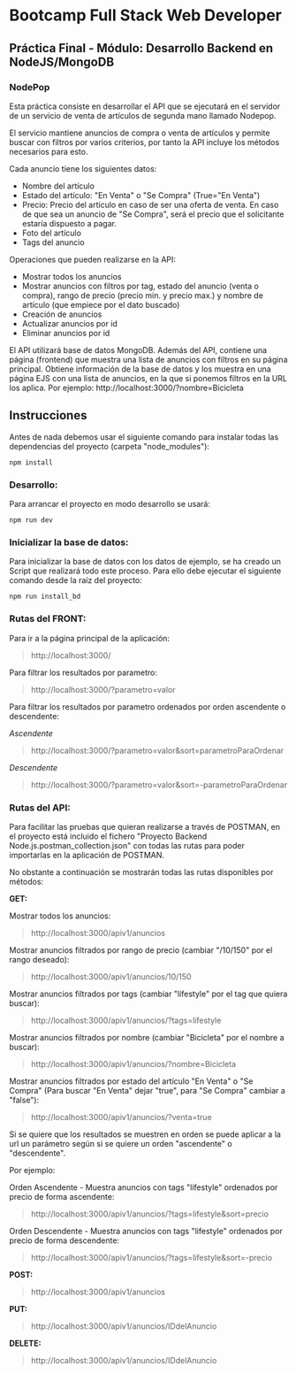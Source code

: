 # Bootcamp Full Stack Web Developer #


## Práctica Final - Módulo: Desarrollo Backend en NodeJS/MongoDB

### NodePop

Esta práctica consiste en desarrollar el API que se ejecutará en el servidor de un servicio de venta de artículos de segunda mano llamado Nodepop.

El servicio mantiene anuncios de compra o venta de artículos y permite buscar con filtros por varios criterios, por tanto la API incluye los métodos necesarios para esto.

Cada anuncio tiene los siguientes datos:

- Nombre del artículo
- Estado del artículo: "En Venta" o "Se Compra" (True="En Venta")
- Precio: Precio del artículo en caso de ser una oferta de venta. En caso de que sea un anuncio de "Se Compra", será el precio que el solicitante estaría dispuesto a pagar.
- Foto del artículo
- Tags del anuncio

Operaciones que pueden realizarse en la API:

- Mostrar todos los anuncios
- Mostrar anuncios con filtros por tag, estado del anuncio (venta o compra), rango de precio (precio min. y precio max.) y nombre de artículo (que empiece por el dato buscado)
- Creación de anuncios
- Actualizar anuncios por id
- Eliminar anuncios por id

El API utilizará base de datos MongoDB. Además del API, contiene una página (frontend) que muestra una lista de anuncios con filtros en su página principal. Obtiene información de la base de datos y los muestra en una página EJS con una lista de anuncios, en la que si ponemos filtros en la URL los aplica. Por ejemplo: http://localhost:3000/?nombre=Bicicleta


## Instrucciones

Antes de nada debemos usar el siguiente comando para instalar todas las dependencias del proyecto (carpeta "node_modules"):

    npm install

### Desarrollo:

Para arrancar el proyecto en modo desarrollo se usará:

    npm run dev


### Inicializar la base de datos:

Para inicializar la base de datos con los datos de ejemplo, se ha creado un Script que realizará todo este proceso. Para ello debe ejecutar el siguiente comando desde la raíz del proyecto:

    npm run install_bd

### Rutas del FRONT:

Para ir a la página principal de la aplicación:

> http://localhost:3000/

Para filtrar los resultados por parametro:

> http://localhost:3000/?parametro=valor

Para filtrar los resultados por parametro ordenados por orden ascendente o descendente:

*Ascendente*
> http://localhost:3000/?parametro=valor&sort=parametroParaOrdenar

*Descendente*
> http://localhost:3000/?parametro=valor&sort=-parametroParaOrdenar


### Rutas del API:

Para facilitar las pruebas que quieran realizarse a través de POSTMAN, en el proyecto está incluido el fichero "Proyecto Backend Node.js.postman_collection.json" con todas las rutas para poder importarlas en la aplicación de POSTMAN.

No obstante a continuación se mostrarán todas las rutas disponibles por métodos:

**GET:**

Mostrar todos los anuncios:

> http://localhost:3000/apiv1/anuncios

Mostrar anuncios filtrados por rango de precio (cambiar "/10/150" por el rango deseado):

> http://localhost:3000/apiv1/anuncios/10/150

Mostrar anuncios filtrados por tags (cambiar "lifestyle" por el tag que quiera buscar):

> http://localhost:3000/apiv1/anuncios/?tags=lifestyle

Mostrar anuncios filtrados por nombre (cambiar "Bicicleta" por el nombre a buscar):

> http://localhost:3000/apiv1/anuncios/?nombre=Bicicleta

Mostrar anuncios filtrados por estado del artículo "En Venta" o "Se Compra" (Para buscar "En Venta" dejar "true", para "Se Compra" cambiar a "false"):

> http://localhost:3000/apiv1/anuncios/?venta=true

Si se quiere que los resultados se muestren en orden se puede aplicar a la url un parámetro según si se quiere un orden "ascendente" o "descendente". 

Por ejemplo:

Orden Ascendente - Muestra anuncios con tags "lifestyle" ordenados por precio de forma ascendente:

> http://localhost:3000/apiv1/anuncios/?tags=lifestyle&sort=precio

Orden Descendente - Muestra anuncios con tags "lifestyle" ordenados por precio de forma descendente:

> http://localhost:3000/apiv1/anuncios/?tags=lifestyle&sort=-precio


**POST:**

> http://localhost:3000/apiv1/anuncios

**PUT:**

> http://localhost:3000/apiv1/anuncios/IDdelAnuncio

**DELETE:**

> http://localhost:3000/apiv1/anuncios/IDdelAnuncio



